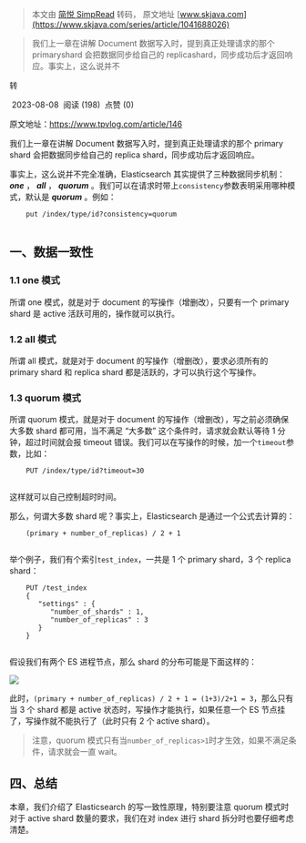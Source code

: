 > 本文由 [简悦 SimpRead](http://ksria.com/simpread/) 转码， 原文地址 [www.skjava.com](https://www.skjava.com/series/article/1041688026)

> 我们上一章在讲解 Document 数据写入时，提到真正处理请求的那个 primaryshard 会把数据同步给自己的 replicashard，同步成功后才返回响应。事实上，这么说并不

转

 2023-08-08  阅读 (198)  点赞 (0)

原文地址：https://www.tpvlog.com/article/146

我们上一章在讲解 Document 数据写入时，提到真正处理请求的那个 primary shard 会把数据同步给自己的 replica shard，同步成功后才返回响应。

事实上，这么说并不完全准确，Elasticsearch 其实提供了三种数据同步机制： _**one**_ ， _**all**_ ， _**quorum**_ 。我们可以在请求时带上`consistency`参数表明采用哪种模式，默认是 _**quorum**_ 。例如：

```
    put /index/type/id?consistency=quorum


```

一、数据一致性
-------

### 1.1 one 模式

所谓 one 模式，就是对于 document 的写操作（增删改），只要有一个 primary shard 是 active 活跃可用的，操作就可以执行。

### 1.2 all 模式

所谓 all 模式，就是对于 document 的写操作（增删改），要求必须所有的 primary shard 和 replica shard 都是活跃的，才可以执行这个写操作。

### 1.3 quorum 模式

所谓 quorum 模式，就是对于 document 的写操作（增删改），写之前必须确保大多数 shard 都可用，当不满足 “大多数” 这个条件时，请求就会默认等待 1 分钟，超过时间就会报 timeout 错误。我们可以在写操作的时候，加一个`timeout`参数，比如：

```
    PUT /index/type/id?timeout=30


```

这样就可以自己控制超时时间。

那么，何谓大多数 shard 呢？事实上，Elasticsearch 是通过一个公式去计算的：

```
    (primary + number_of_replicas) / 2 + 1


```

举个例子，我们有个索引`test_index`，一共是 1 个 primary shard，3 个 replica shard：

```
    PUT /test_index
    {
       "settings" : {
          "number_of_shards" : 1,
          "number_of_replicas" : 3
       }
    }


```

假设我们有两个 ES 进程节点，那么 shard 的分布可能是下面这样的：

![](http://image.skjava.com/article/series/elasticsearch/202308082147052941.png)

此时，`(primary + number_of_replicas) / 2 + 1 = (1+3)/2+1 = 3`，那么只有当 3 个 shard 都是 active 状态时，写操作才能执行，如果任意一个 ES 节点挂了，写操作就不能执行了（此时只有 2 个 active shard）。

> 注意，quorum 模式只有当`number_of_replicas>1`时才生效，如果不满足条件，请求就会一直 wait。

四、总结
----

本章，我们介绍了 Elasticsearch 的写一致性原理，特别要注意 quorum 模式时对于 active shard 数量的要求，我们在对 index 进行 shard 拆分时也要仔细考虑清楚。